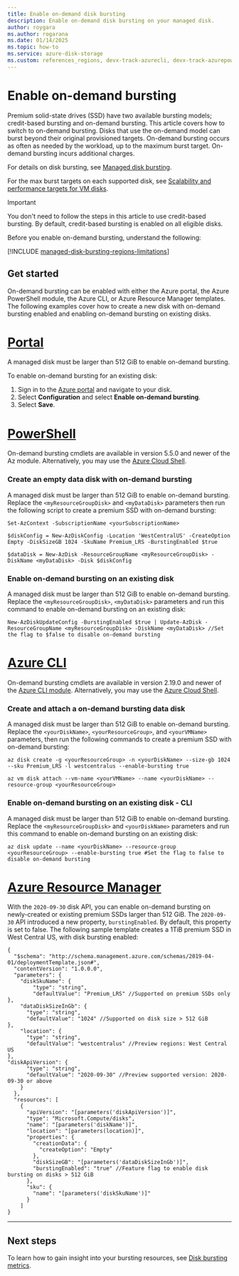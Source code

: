 ```yaml
---
title: Enable on-demand disk bursting
description: Enable on-demand disk bursting on your managed disk.
author: roygara
ms.author: rogarana
ms.date: 01/14/2025
ms.topic: how-to
ms.service: azure-disk-storage
ms.custom: references_regions, devx-track-azurecli, devx-track-azurepowershell
---
```


# Enable on-demand bursting

Premium solid-state drives (SSD) have two available bursting models; credit-based bursting and on-demand bursting. This article covers how to switch to on-demand bursting. Disks that use the on-demand model can burst beyond their original provisioned targets. On-demand bursting occurs as often as needed by the workload, up to the maximum burst target. On-demand bursting incurs additional charges.

For details on disk bursting, see [Managed disk bursting](disk-bursting.md). 

For the max burst targets on each supported disk, see [Scalability and performance targets for VM disks](disks-scalability-targets.md#premium-ssd-managed-disks-per-disk-limits).

> [!IMPORTANT]
> You don't need to follow the steps in this article to use credit-based bursting. By default, credit-based bursting is enabled on all eligible disks.

Before you enable on-demand bursting, understand the following:

[!INCLUDE [managed-disk-bursting-regions-limitations](./includes/managed-disk-bursting-regions-limitations.md)]

## Get started

On-demand bursting can be enabled with either the Azure portal, the Azure PowerShell module, the Azure CLI, or Azure Resource Manager templates. The following examples cover how to create a new disk with on-demand bursting enabled and enabling on-demand bursting on existing disks.

# [Portal](#tab/azure-portal)

A managed disk must be larger than 512 GiB to enable on-demand bursting.

To enable on-demand bursting for an existing disk:

1. Sign in to the [Azure portal](https://portal.azure.com/) and navigate to your disk.
1. Select **Configuration** and select **Enable on-demand bursting**.
1. Select **Save**.

# [PowerShell](#tab/azure-powershell)

On-demand bursting cmdlets are available in version 5.5.0 and newer of the Az module. Alternatively, you may use the [Azure Cloud Shell](https://shell.azure.com/).
### Create an empty data disk with on-demand bursting

A managed disk must be larger than 512 GiB to enable on-demand bursting. Replace the `<myResourceGroupDisk>` and `<myDataDisk>` parameters then run the following script to create a premium SSD with on-demand bursting:

```azurepowershell
Set-AzContext -SubscriptionName <yourSubscriptionName>

$diskConfig = New-AzDiskConfig -Location 'WestCentralUS' -CreateOption Empty -DiskSizeGB 1024 -SkuName Premium_LRS -BurstingEnabled $true

$dataDisk = New-AzDisk -ResourceGroupName <myResourceGroupDisk> -DiskName <myDataDisk> -Disk $diskConfig
```

### Enable on-demand bursting on an existing disk

A managed disk must be larger than 512 GiB to enable on-demand bursting. Replace the `<myResourceGroupDisk>`, `<myDataDisk>` parameters and run this command to enable on-demand bursting on an existing disk:

```azurepowershell
New-AzDiskUpdateConfig -BurstingEnabled $true | Update-AzDisk -ResourceGroupName <myResourceGroupDisk> -DiskName <myDataDisk> //Set the flag to $false to disable on-demand bursting
```

# [Azure CLI](#tab/azure-cli)

On-demand bursting cmdlets are available in version 2.19.0 and newer of the [Azure CLI module](/cli/azure/install-azure-cli). Alternatively, you may use the [Azure Cloud Shell](https://shell.azure.com/).

### Create and attach a on-demand bursting data disk

A managed disk must be larger than 512 GiB to enable on-demand bursting. Replace the `<yourDiskName>`, `<yourResourceGroup>`, and `<yourVMName>` parameters, then run the following commands to create a premium SSD with on-demand bursting:

```azurecli
az disk create -g <yourResourceGroup> -n <yourDiskName> --size-gb 1024 --sku Premium_LRS -l westcentralus --enable-bursting true

az vm disk attach --vm-name <yourVMName> --name <yourDiskName> --resource-group <yourResourceGroup>
```

### Enable on-demand bursting on an existing disk - CLI

A managed disk must be larger than 512 GiB to enable on-demand bursting. Replace the `<myResourceGroupDisk>` and `<yourDiskName>` parameters and run this command to enable on-demand bursting on an existing disk:

```azurecli
az disk update --name <yourDiskName> --resource-group <yourResourceGroup> --enable-bursting true #Set the flag to false to disable on-demand bursting
```

# [Azure Resource Manager](#tab/azure-resource-manager)

With the `2020-09-30` disk API, you can enable on-demand bursting on newly-created or existing premium SSDs larger than 512 GiB. The `2020-09-30` API introduced a new property, `burstingEnabled`. By default, this property is set to false. The following sample template creates a 1TiB premium SSD in West Central US, with disk bursting enabled:

```
{
  "$schema": "http://schema.management.azure.com/schemas/2019-04-01/deploymentTemplate.json#",
  "contentVersion": "1.0.0.0",
  "parameters": {
    "diskSkuName": {
        "type": "string",
        "defaultValue": "Premium_LRS" //Supported on premium SSDs only
},
    "dataDiskSizeInGb": {
      "type": "string",
      "defaultValue": "1024" //Supported on disk size > 512 GiB
},
    "location": {
      "type": "string",
      "defaultValue": "westcentralus" //Preview regions: West Central US
},
"diskApiVersion": {
      "type": "string",
      "defaultValue": "2020-09-30" //Preview supported version: 2020-09-30 or above
    }
  },
  "resources": [
    {
      "apiVersion": "[parameters('diskApiVersion')]",
      "type": "Microsoft.Compute/disks",
      "name": "[parameters('diskName')]",
      "location": "[parameters(location)]",
      "properties": {
        "creationData": {
          "createOption": "Empty"
        },
        "diskSizeGB": "[parameters('dataDiskSizeInGb')]",
        "burstingEnabled": "true" //Feature flag to enable disk bursting on disks > 512 GiB
      },
      "sku": {
        "name": "[parameters('diskSkuName')]"
      }
    ]
}
```
---
 
## Next steps

To learn how to gain insight into your bursting resources, see [Disk bursting metrics](disks-metrics.md).
